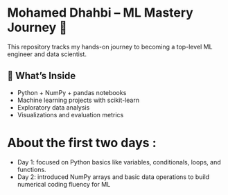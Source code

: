 # Mohamed Dhahbi – ML Mastery Journey 🚀

This repository tracks my hands-on journey to becoming a top-level ML engineer and data scientist.

## 📘 What’s Inside
- Python + NumPy + pandas notebooks
- Machine learning projects with scikit-learn
- Exploratory data analysis
- Visualizations and evaluation metrics
# About the first two days :
- Day 1: focused on Python basics like variables, conditionals, loops, and functions.
- Day 2: introduced NumPy arrays and basic data operations to build numerical coding fluency for ML
